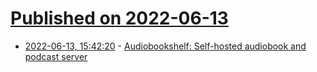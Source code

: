 # [Published on 2022-06-13](index.md)

* [2022-06-13, 15:42:20](https://news.ycombinator.com/item?id=31727114) - [Audiobookshelf: Self-hosted audiobook and podcast server](https://github.com/advplyr/audiobookshelf)

